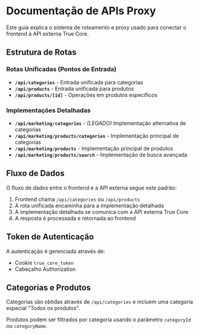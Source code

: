 # Documentação de APIs Proxy

Este guia explica o sistema de roteamento e proxy usado para conectar o frontend à API externa True Core.

## Estrutura de Rotas

### Rotas Unificadas (Pontos de Entrada)

- **`/api/categories`** - Entrada unificada para categorias
- **`/api/products`** - Entrada unificada para produtos
- **`/api/products/[id]`** - Operações em produtos específicos

### Implementações Detalhadas

- **`/api/marketing/categories`** - *(LEGADO)* Implementação alternativa de categorias
- **`/api/marketing/products/categories`** - Implementação principal de categorias
- **`/api/marketing/products`** - Implementação principal de produtos
- **`/api/marketing/products/search`** - Implementação de busca avançada

## Fluxo de Dados

O fluxo de dados entre o frontend e a API externa segue este padrão:

1. Frontend chama `/api/categories` ou `/api/products`
2. A rota unificada encaminha para a implementação detalhada
3. A implementação detalhada se comunica com a API externa True Core
4. A resposta é processada e retornada ao frontend

## Token de Autenticação

A autenticação é gerenciada através de:
- Cookie `true_core_token`
- Cabeçalho Authorization

## Categorias e Produtos

Categorias são obtidas através de `/api/categories` e incluem uma categoria especial "Todos os produtos".

Produtos podem ser filtrados por categoria usando o parâmetro `categoryId` ou `categoryName`.
